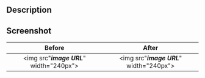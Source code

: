## Description

## Screenshot

Before | After
:---:|:---:
<img src"***image URL***" width="240px"> | <img src"***image URL***" width="240px">

